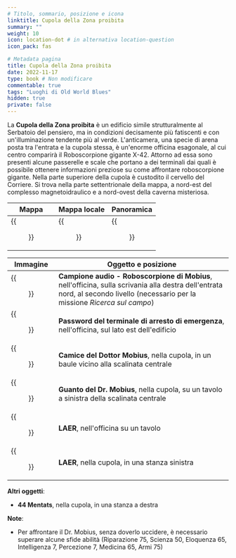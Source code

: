 ```yaml
---
# Titolo, sommario, posizione e icona
linktitle: Cupola della Zona proibita
summary: ""
weight: 10
icon: location-dot # in alternativa location-question
icon_pack: fas

# Metadata pagina
title: Cupola della Zona proibita
date: 2022-11-17
type: book # Non modificare
commentable: true
tags: "Luoghi di Old World Blues"
hidden: true
private: false
---
```



<div class="fnv">

La **Cupola della Zona proibita** è un edificio simile strutturalmente al Serbatoio del pensiero, ma in condizioni decisamente più fatiscenti e con un'illuminazione tendente più al verde. L'anticamera, una specie di arena posta tra l'entrata e la cupola stessa, è un'enorme officina esagonale, al cui centro comparirà il Roboscorpione gigante X-42. Attorno ad essa sono presenti alcune passerelle e scale che portano a dei terminali dai quali è possibile ottenere informazioni preziose su come affrontare roboscorpione gigante. Nella parte superiore della cupola è custodito il cervello del Corriere. Si trova nella parte settentrionale della mappa, a nord-est del complesso magnetoidraulico e a nord-ovest della caverna misteriosa.

| Mappa | Mappa locale | Panoramica | 
| ----- | ------------ | ---------- |
|  {{<figure src="fnv/Forbidden_Zome_Dome_map.webp">}}     |  {{<figure src="fnv/Forbidden_Zone_dome_local_map.webp">}}            |  {{<figure src="fnv/FNVOWB_X42_entrance.webp">}}          |

| Immagine                                 | Oggetto e posizione                                                                                                                                              |
| ---------------------------------------- | ---------------------------------------------------------------------------------------------------------------------------------------------------------------- |
|  {{<figure src="fnv/FR_audio_Robo_Scorpion.webp">}}                                        | **Campione audio - Roboscorpione di Mobius**, nell'officina, sulla scrivania alla destra dell'entrata nord, al secondo livello (necessario per la missione _Ricerca sul campo_) |
|  {{<figure src="fnv/OWB_Emergency_shutdown_terminal_password.webp">}}                                        | **Password del terminale di arresto di emergenza**, nell'officina, sul lato est dell'edificio                                                                                   |
| {{<figure src="fnv/Dr._Mobius'_scrubs.webp">}}             | **Camice del Dottor Mobius**, nella cupola, in un baule vicino alla scalinata centrale                                                                           |
| {{<figure src="fnv/FNVOWB_Dr._Mobius'_glove.webp">}}       | **Guanto del Dr. Mobius**, nella cupola, su un tavolo a sinistra della scalinata centrale                                                                        |
| {{<figure src="fnv/LAER_X42_robo-warfare_facility.webp">}} | **LAER**, nell'officina su un tavolo                                                                                                                             |
| {{<figure src="fnv/LAER_X42_dome.webp">}}                  | **LAER**, nella cupola, in una stanza sinistra                                                                                                                   |

**Altri oggetti**:
- **44 Mentats**, nella cupola, in una stanza a destra

**Note**:
- Per affrontare il Dr. Mobius, senza doverlo uccidere, è necessario superare alcune sfide abilità (Riparazione 75, Scienza 50, Eloquenza 65, Intelligenza 7, Percezione 7, Medicina 65, Armi 75)

</div>
